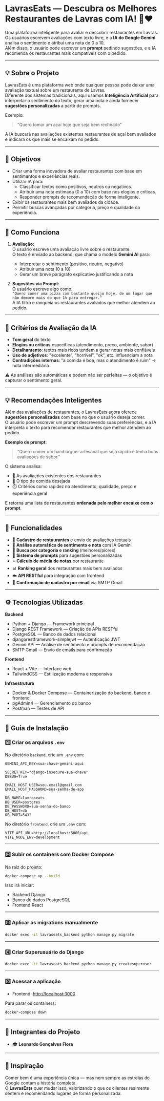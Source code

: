 # LavrasEats — Descubra os Melhores Restaurantes de Lavras com IA! 🤖❤️

Uma plataforma inteligente para avaliar e descobrir restaurantes em Lavras.  
Os usuários escrevem avaliações com texto livre, e a **IA do Google Gemini** analisa o sentimento e atribui uma nota de 0 a 10.  
Além disso, o usuário pode escrever um **prompt** pedindo sugestões, e a IA recomenda os restaurantes mais compatíveis com o pedido.

---

## 💡 Sobre o Projeto

LavrasEats é uma plataforma web onde qualquer pessoa pode deixar uma avaliação textual sobre um restaurante de Lavras.  
Diferente dos sistemas tradicionais, aqui usamos **Inteligência Artificial** para interpretar o sentimento do texto, gerar uma nota e ainda fornecer **sugestões personalizadas** a partir de prompts.

Exemplo:
> "Quero tomar um açaí hoje que seja bem recheado"
  
A IA buscará nas avaliações existentes restaurantes de açaí bem avaliados e indicará os que mais se encaixam no pedido.

---

## 🎯 Objetivos

- Criar uma forma inovadora de avaliar restaurantes com base em sentimentos e experiências reais.  
- Utilizar IA para:
  - Classificar textos como positivos, neutros ou negativos.
  - Atribuir uma nota estimada (0 a 10) com base nos elogios e críticas.  
  - Responder prompts de recomendação de forma inteligente.
- Exibir os restaurantes mais bem avaliados da cidade.
- Permitir buscas avançadas por categoria, preço e qualidade da experiência.

---

## 🧠 Como Funciona

1. **Avaliação:**  
   O usuário escreve uma avaliação livre sobre o restaurante.  
   O texto é enviado ao backend, que chama o modelo **Gemini AI** para:
   - Interpretar o sentimento (positivo, neutro, negativo)
   - Atribuir uma nota (0 a 10)
   - Gerar um breve parágrafo explicativo justificando a nota  

2. **Sugestões via Prompt:**  
   O usuário escreve algo como:  
   `"Quero comer uma pizza com bastante queijo hoje, de um lugar que não demore mais do que 1h para entregar."`  
   A IA filtra e ranqueia os restaurantes avaliados que melhor atendem ao pedido.

---

## 🧪 Critérios de Avaliação da IA

- **Tom geral** do texto  
- **Elogios ou críticas** específicas (atendimento, preço, ambiente, sabor)  
- **Detalhamento**: textos mais ricos tendem a gerar notas mais confiáveis  
- **Uso de adjetivos**: "excelente", "horrível", "ok", etc. influenciam a nota  
- **Contradições internas**: "a comida é boa, mas o atendimento é ruim" → nota intermediária  

⚠️ As análises são automáticas e podem não ser perfeitas — o objetivo é capturar o sentimento geral.

---

## 💡 Recomendações Inteligentes

Além das avaliações de restaurantes, o LavrasEats agora oferece **sugestões personalizadas** com base no que o usuário deseja comer.  
O usuário pode escrever um prompt descrevendo suas preferências, e a IA interpreta o texto para recomendar restaurantes que melhor atendem ao pedido.

**Exemplo de prompt:**

> "Quero comer um hambúrguer artesanal que seja rápido e tenha boas avaliações de sabor."

O sistema analisa:  
- 📝 As avaliações existentes dos restaurantes  
- 🍔 O tipo de comida desejada  
- ⏱️ Critérios como rapidez no atendimento, qualidade, preço e experiência geral  

E retorna uma lista de restaurantes **ordenada pelo melhor encaixe com o prompt**.

---

## 🚀 Funcionalidades

- 📝 **Cadastro de restaurantes** e envio de avaliações textuais  
- 🤖 **Análise automática de sentimento e nota** com IA Gemini  
- 🔎 **Busca por categoria e ranking** (melhores/piores)  
- 💬 **Sistema de prompts** para sugestões personalizadas  
- ⭐ **Cálculo de média de notas** por restaurante  
- 📊 **Ranking geral** dos restaurantes mais bem avaliados  
- ☁️ **API RESTful** para integração com frontend  
- 🔐 **Confirmação de cadastro por email** via SMTP Gmail  

---

## ⚙️ Tecnologias Utilizadas

**Backend**
- Python + Django — Framework principal
- Django REST Framework — Criação de APIs RESTful
- PostgreSQL — Banco de dados relacional
- djangorestframework-simplejwt — Autenticação JWT
- Gemini API — Análise de sentimento e prompts de recomendação
- SMTP Gmail — Envio de emails para confirmação

**Frontend**
- React + Vite — Interface web
- TailwindCSS — Estilização moderna e responsiva

**Infraestrutura**
- Docker & Docker Compose — Containerização do backend, banco e frontend
- pgAdmin4 — Gerenciamento do banco
- Postman — Testes de API

---

## 📖 Guia de Instalação

### 1️⃣ Criar os arquivos `.env`

No diretório `backend`, crie um `.env` com:

```env
GEMINI_API_KEY=sua-chave-gemini-aqui

SECRET_KEY="django-insecure-sua-chave"
DEBUG=True

EMAIL_HOST_USER=seu-email@gmail.com
EMAIL_HOST_PASSWORD=sua-senha-de-app

DB_NAME=lavraseats
DB_USER=postgres
DB_PASSWORD=sua-senha-do-banco
DB_HOST=db
DB_PORT=5432
```

No diretório `frontend`, crie um `.env` com:

```env
VITE_API_URL=http://localhost:8000/api
VITE_NODE_ENV=development
```

---

### 2️⃣ Subir os containers com Docker Compose

Na raiz do projeto:

```bash
docker-compose up --build
```

Isso irá iniciar:
- Backend Django
- Banco de dados PostgreSQL
- Frontend React

---

### 3️⃣ Aplicar as migrations manualmente

```bash
docker exec -it lavraseats_backend python manage.py migrate
```

---

### 4️⃣ Criar Superusuário do Django

```bash
docker exec -it lavraseats_backend python manage.py createsuperuser
```

---

### 5️⃣ Acessar a aplicação
 
- Frontend: [http://localhost:3000](http://localhost:3000)

Para parar os containers:

```bash
docker-compose down
```

---

## 👥 Integrantes do Projeto

- 🎓 **Leonardo Gonçalves Flora**  

---

## 🧠 Inspiração

Comer bem é uma experiência única — mas nem sempre as estrelas do Google contam a história completa.  
O **LavrasEats** quer mudar isso, valorizando o que os clientes realmente sentem e recomendando lugares de forma personalizada.
